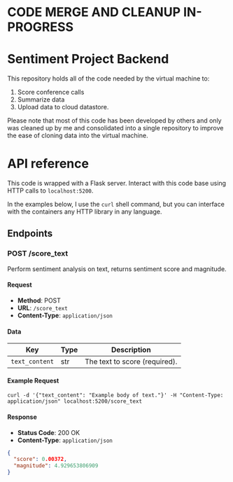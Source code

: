 # CODE MERGE AND CLEANUP IN-PROGRESS
	
# Sentiment Project Backend
This repository holds all of the code needed by the virtual machine to:
1. Score conference calls
2. Summarize data
3. Upload data to cloud datastore. 

Please note that most of this code has been developed by others and only was cleaned up by me and consolidated into a single repository to improve the ease of cloning data into the virtual machine.

# API reference
This code is wrapped with a Flask server. Interact with this code base using HTTP calls to `localhost:5200`. 

In the examples below, I use the `curl` shell command, but you can interface with the containers any HTTP library in any language.

## Endpoints

### POST /score_text

Perform sentiment analysis on text, returns sentiment score and magnitude.

#### Request
- **Method**: POST
- **URL**: `/score_text`
- **Content-Type**: `application/json`

#### Data
| Key    | Type   | Description                        |
|--------------|--------|------------------------------------|
| `text_content`       | str    | The text to score (required). |

#### Example Request
`curl -d '{"text_content": "Example body of text."}' -H "Content-Type: application/json" localhost:5200/score_text`

#### Response
- **Status Code**: 200 OK
- **Content-Type**: `application/json`

```json
{
  "score": 0.00372, 
  "magnitude": 4.929653806909
}
```